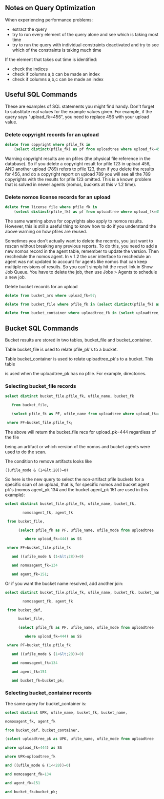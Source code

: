 ## Notes on Query Optimization

When experiencing performance problems:

* extract the query
* try to run every element of the query alone and see which is taking most time
* try to run the query with individual constraints deactivated and try to see which of the constraints is taking much time

If the element that takes out time is identified:

* check the indices
* check if columns a,b can be made an index
* check if columns a,b,c can be made an index


## Useful SQL Commands

These are examples of SQL statements you might find handy. Don't forget to substitute real values for the example values given. For example, if the query says "upload_fk=456", you need to replace 456 with your upload value.

### Delete copyright records for an upload

```SQL
delete from copyright where pfile_fk in 
    (select distinct(pfile_fk) as pf from uploadtree where upload_fk=454);
```

Warning copyright results are on pfiles (the physical file reference in the database). So if you delete a copyright result for pfile 123 in upload 456, AND another upload (789) refers to pfile 123, then if you delete the results for 456, and do a copyright report on upload 789 you will see all the 789 copyrights with the results for pfile 123 omitted. This is a known problem that is solved in newer agents (nomos, buckets at this v 1.2 time).

### Delete nomos license records for an upload

```SQL
delete from license_file where pfile_fk in 
    (select distinct(pfile_fk) as pf from uploadtree where upload_fk=454);
```

The same warning above for copyrights also apply to nomos results. However, this is still a useful thing to know how to do if you understand the above warning on how pfiles are reused.

Sometimes you don't actually want to delete the records, you just want to rescan without breaking any previous reports. To do this, you need to add a new nomos record in the agent table, remember to update the version. Then reschedule the nomos agent. In v 1.2 the user interface to reschedule an agent was not updated to account for agents like nomos that can keep multiple revisions of results. So you can't simply hit the reset link in Show Job Queue. You have to delete the job, then use Jobs > Agents to schedule a new job.

Delete bucket records for an upload 

```SQL
delete from bucket_ars where upload_fk=97; 

delete from bucket_file where pfile_fk in (select distinct(pfile_fk) as pf from uploadtree where upload_fk=97); 

delete from bucket_container where uploadtree_fk in (select uploadtree_pk from uploadtree where upload_fk=97);
```

## Bucket SQL Commands

Bucket results are stored in two tables, bucket_file and bucket_container.

Table bucket_file is used to relate pfile_pk's to a bucket.

Table bucket_container is used to relate uploadtree_pk's to a bucket. This table

is used when the uploadtree_pk has no pfile. For example, directories.

### Selecting bucket_file records

```SQL
select distinct bucket_file.pfile_fk, ufile_name, bucket_fk

   from bucket_file,

   (select pfile_fk as PF, ufile_name from uploadtree where upload_fk=444) as SS

 where PF=bucket_file.pfile_fk;
```

The above will return the bucket_file recs for upload_pk=444 regardless of the file 

being an artifact or which version of the nomos and bucket agents were used to do the scan.

The condition to remove artifacts looks like

```
((ufile_mode & (1<&lt;28))=0)
```

So here is the new query to select the non-artifact pfile buckets for a specific scan of an upload, that is, for specific nomos and bucket agent pk's (nomos agent_pk 134 and the bucket agent_pk 151 are used in this example):

```SQL
select distinct bucket_file.pfile_fk, ufile_name, bucket_fk,

        nomosagent_fk, agent_fk

 from bucket_file,

      (select pfile_fk as PF, ufile_name, ufile_mode from uploadtree

         where upload_fk=444) as SS

 where PF=bucket_file.pfile_fk

   and ((ufile_mode & (1<&lt;28))=0)

   and nomosagent_fk=134

   and agent_fk=151;
```

Or if you want the bucket name resolved, add another join:

```SQL
select distinct bucket_file.pfile_fk, ufile_name, bucket_fk, bucket_name,

        nomosagent_fk, agent_fk

 from bucket_def,

      bucket_file,

      (select pfile_fk as PF, ufile_name, ufile_mode from uploadtree

         where upload_fk=444) as SS

 where PF=bucket_file.pfile_fk

   and ((ufile_mode & (1<&lt;28))=0)

   and nomosagent_fk=134

   and agent_fk=151

   and bucket_fk=bucket_pk;
```

### Selecting bucket_container records

The same query for bucket_container is:

```SQL
select distinct UPK, ufile_name, bucket_fk, bucket_name, 

nomosagent_fk, agent_fk 

from bucket_def, bucket_container, 

(select uploadtree_pk as UPK, ufile_name, ufile_mode from uploadtree 

where upload_fk=444) as SS 

where UPK=uploadtree_fk 

and ((ufile_mode & (1<<28))=0) 

and nomosagent_fk=134 

and agent_fk=151 

and bucket_fk=bucket_pk;
```